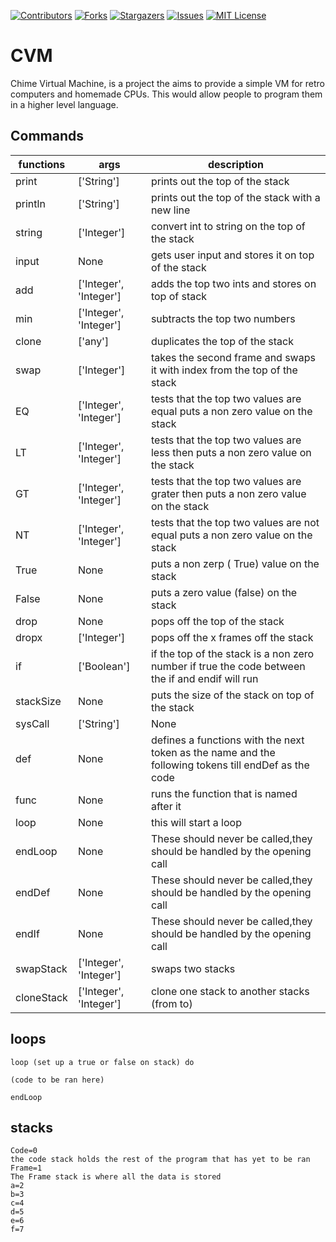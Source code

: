 [![Contributors][contributors-shield]][contributors-url]
[![Forks][forks-shield]][forks-url]
[![Stargazers][stars-shield]][stars-url]
[![Issues][issues-shield]][issues-url]
[![MIT License][license-shield]][license-url]

# CVM

Chime Virtual Machine, is a project the aims to provide a simple VM for retro computers and homemade CPUs. This would allow people to program them in a higher level language.

## Commands

| functions  | args                   | description                                                                                          |
| ---------- | ---------------------- | ---------------------------------------------------------------------------------------------------- |
| print      | ['String']             | prints out the top of the stack                                                                      |
| println    | ['String']             | prints out the top of the stack with a new line                                                      |
| string     | ['Integer']            | convert int to string on the top of the stack                                                        |
| input      | None                   | gets user input and stores it on top of the stack                                                    |
| add        | ['Integer', 'Integer'] | adds the top two ints and stores on top of stack                                                     |
| min        | ['Integer', 'Integer'] | subtracts the top two numbers                                                                        |
| clone      | ['any']                | duplicates the top of the stack                                                                      |
| swap       | ['Integer']            | takes the second frame and swaps it with index from the top of the stack                             |
| EQ         | ['Integer', 'Integer'] | tests that the top two values are equal puts a non zero value on the stack                           |
| LT         | ['Integer', 'Integer'] | tests that the top two values are less then puts a non zero value on the stack                       |
| GT         | ['Integer', 'Integer'] | tests that the top two values are grater then puts a non zero value on the stack                     |
| NT         | ['Integer', 'Integer'] | tests that the top two values are not equal puts a non zero value on the stack                       |
| True       | None                   | puts a non zerp ( True) value on the stack                                                           |
| False      | None                   | puts a zero value (false) on the stack                                                               |
| drop       | None                   | pops off the top of the stack                                                                        |
| dropx      | ['Integer']            | pops off the x frames off the stack                                                                  |
| if         | ['Boolean']            | if the top of the stack is a non zero number if true the code between the if and endif will run      |
| stackSize  | None                   | puts the size of the stack on top of the stack                                                       |
| sysCall    | ['String']             | None                                                                                                 |
| def        | None                   | defines a functions with the next token as the name and the following tokens till endDef as the code |
| func       | None                   | runs the function that is named after it                                                             |
| loop       | None                   | this will start a loop                                                                               |
| endLoop    | None                   | These should never be called,they should be handled by the opening call                              |
| endDef     | None                   | These should never be called,they should be handled by the opening call                              |
| endIf      | None                   | These should never be called,they should be handled by the opening call                              |
| swapStack  | ['Integer', 'Integer'] | swaps two stacks                                                                                     |
| cloneStack | ['Integer', 'Integer'] | clone one stack to another stacks (from to)                                                          |

## loops

    loop (set up a true or false on stack) do

    (code to be ran here)

    endLoop

## stacks

    Code=0
    the code stack holds the rest of the program that has yet to be ran
    Frame=1
    The Frame stack is where all the data is stored
    a=2
    b=3
    c=4
    d=5
    e=6
    f=7

[contributors-shield]: https://img.shields.io/github/contributors/himehowareu/CVM.svg?style=for-the-badge
[contributors-url]: https://github.com/himehowareu/CVM/graphs/contributors
[forks-shield]: https://img.shields.io/github/forks/himehowareu/CVM.svg?style=for-the-badge
[forks-url]: https://github.com/himehowareu/CVM/network/members
[stars-shield]: https://img.shields.io/github/stars/himehowareu/CVM.svg?style=for-the-badge
[stars-url]: https://github.com/himehowareu/CVM/stargazers
[issues-shield]: https://img.shields.io/github/issues/himehowareu/CVM.svg?style=for-the-badge
[issues-url]: https://github.com/himehowareu/CVM/issues
[license-shield]: https://img.shields.io/github/license/himehowareu/CVM.svg?style=for-the-badge
[license-url]: https://github.com/himehowareu/CVM/blob/master/LICENSE.txt
